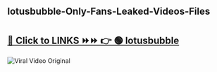 
 ## lotusbubble-Only-Fans-Leaked-Videos-Files

# <h2><a href="https://mediaupload.pro?lotusbubble">🔗 Click to LINKS ⏩⏩ 👉 🟢 lotusbubble </a></h2>

<a href="https://mediaupload.pro?lotusbubble" rel="nofollow" data-target="animated-image.originalLink"><img src="https://i.ibb.co.com/xMMVF88/686577567.gif" alt="Viral Video Original" style="max-width: 100%; display: inline-block;" data-target="animated-image.originalImage"></a>